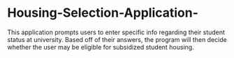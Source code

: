 # Housing-Selection-Application-
This application prompts users to enter specific info regarding their student status at university. Based off of their answers, the program will then decide whether the user may be eligible for subsidized student housing. 
